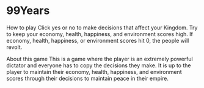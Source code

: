 # 99Years

How to play 
Click yes or no to make decisions that affect your Kingdom.
Try to keep your economy, health, happiness, and environment scores high.
If economy, health, happiness, or environment scores hit 0, the people will revolt.

About this game
This is a game where the player is an extremely powerful dictator and everyone has to copy the decisions they make. It is up to the player to maintain their economy, health, happiness, and environment scores through their decisions to maintain peace in their empire. 
